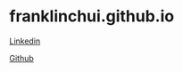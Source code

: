 # franklinchui.github.io

[Linkedin](https://www.linkedin.com/franklinchui)

[Github](https://github.com/franklinchui)
